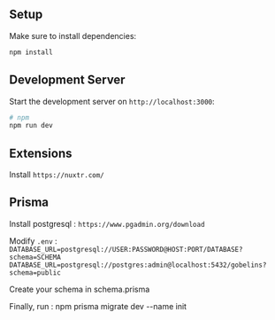 ## Setup

Make sure to install dependencies:

```bash
npm install
```

## Development Server

Start the development server on `http://localhost:3000`:

```bash
# npm
npm run dev
```


## Extensions

Install `https://nuxtr.com/`


## Prisma 

Install postgresql : `https://www.pgadmin.org/download`

Modify `.env` : 
`DATABASE_URL=postgresql://USER:PASSWORD@HOST:PORT/DATABASE?schema=SCHEMA`
`DATABASE_URL=postgresql://postgres:admin@localhost:5432/gobelins?schema=public`

Create your schema in schema.prisma

Finally, run : npm prisma migrate dev --name init